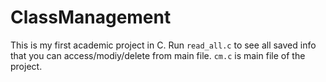 # ClassManagement
This is my first academic project in C.
Run `read_all.c` to see all saved info that you can access/modiy/delete from main file.
`cm.c` is main file of the project.
